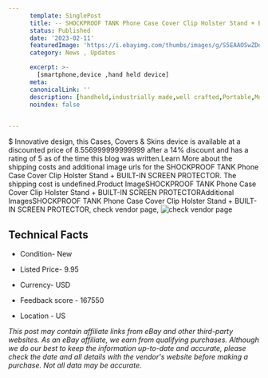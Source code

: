 ```yaml
---
      template: SinglePost
      title: -- SHOCKPROOF TANK Phone Case Cover Clip Holster Stand + BUILT-IN SCREEN PROTECTOR
      status: Published
      date: '2023-02-11'
      featuredImage: 'https://i.ebayimg.com/thumbs/images/g/S5EAAOSwZDdioAsJ/s-l225.jpg'
      category: News , Updates

      excerpt: >-
        [smartphone,device ,hand held device]
      meta:
      canonicalLink: ''
      description: [handheld,industrially made,well crafted,Portable,Mobile,Compact,Convenient,Lightweight,Maneuverable,Man-portable,Miniature,Carriable,Hand-held,Light,Holdable,Transportable,Mobile device,Pocket-sized,On-the-go,Wireless,Cordless,Compact size,Convenient size, smartphone,device ,hand held device]
      noindex: false

        
---
```

$
    Innovative design, this Cases, Covers & Skins device is available at a discounted price of 8.556999999999999 after a 14% discount and has a rating of 5 as of the time this blog was written.Learn More about the shipping costs and additional image urls for the SHOCKPROOF TANK Phone Case Cover Clip Holster Stand + BUILT-IN SCREEN PROTECTOR. The shipping cost is undefined.Product ImageSHOCKPROOF TANK Phone Case Cover Clip Holster Stand + BUILT-IN SCREEN PROTECTORAdditional ImagesSHOCKPROOF TANK Phone Case Cover Clip Holster Stand + BUILT-IN SCREEN PROTECTOR, check vendor page, ![check vendor page](https://origin-galleryplus.ebayimg.com/ws/web/225023149693_2_0_1/225x225.jpg,https://origin-galleryplus.ebayimg.com/ws/web/225023149693_3_0_1/225x225.jpg,https://origin-galleryplus.ebayimg.com/ws/web/225023149693_4_0_1/225x225.jpg,https://origin-galleryplus.ebayimg.com/ws/web/225023149693_5_0_1/225x225.jpg,https://origin-galleryplus.ebayimg.com/ws/web/225023149693_6_0_1/225x225.jpg,https://origin-galleryplus.ebayimg.com/ws/web/225023149693_7_0_1/225x225.jpg,https://origin-galleryplus.ebayimg.com/ws/web/225023149693_8_0_1/225x225.jpg,https://origin-galleryplus.ebayimg.com/ws/web/225023149693_9_0_1/225x225.jpg,https://origin-galleryplus.ebayimg.com/ws/web/225023149693_10_0_1/225x225.jpg,https://origin-galleryplus.ebayimg.com/ws/web/225023149693_11_0_1/225x225.jpg,https://origin-galleryplus.ebayimg.com/ws/web/225023149693_12_0_1/225x225.jpg)
    
    

 ## Technical Facts 



     
      

 - Condition- New 


      

 - Listed Price- 9.95 


      

 - Currency- USD 


      

 - Feedback score - 167550 


      

 - Location - US 


      
      

 *_This post may contain affiliate links from eBay and other third-party websites. As an eBay affiliate, we earn from qualifying purchases. Although we do our best to keep the information up-to-date and accurate, please check the date and all details with the vendor's website before making a purchase. Not all data may be accurate._*



    
    
    
    
    